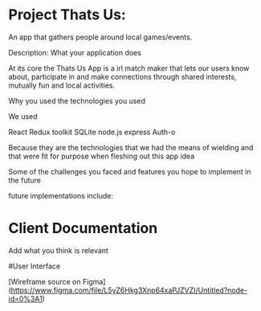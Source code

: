 # Project Thats Us:
An app that gathers people around local games/events.

Description:
What your application does

At its core the Thats Us App is a irl match maker that lets our users know about, participate in and make connections through shared interests, mutually fun and local activities.

Why you used the technologies you used

We used

React
Redux toolkit
SQLite
node.js
express
Auth-o

Because they are the technologies that we had the means of wielding and that were fit for purpose when fleshing out this app idea

Some of the challenges you faced and features you hope to implement in the future

future implementations include:


# Client Documentation

Add what you think is relevant

#User Interface

[Wireframe source on Figma] (https://www.figma.com/file/L5yZ6Hkg3Xnp64xaPJZVZI/Untitled?node-id=0%3A1)